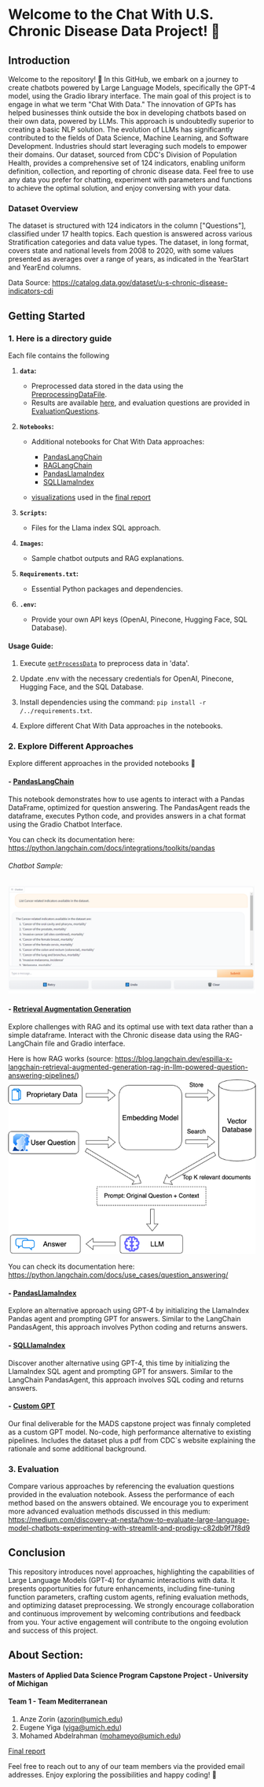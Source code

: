 # Welcome to the Chat With U.S. Chronic Disease Data Project! 🚀

## Introduction
Welcome to the repository! 🤖 In this GitHub, we embark on a journey to create chatbots powered by Large Language Models, specifically the GPT-4 model, using the Gradio library interface. The main goal of this project is to engage in what we term "Chat With Data." The innovation of GPTs has helped businesses think outside the box in developing chatbots based on their own data, powered by LLMs. This approach is undoubtedly superior to creating a basic NLP solution. The evolution of LLMs has significantly contributed to the fields of Data Science, Machine Learning, and Software Development. Industries should start leveraging such models to empower their domains. Our dataset, sourced from CDC's Division of Population Health, provides a comprehensive set of 124 indicators, enabling uniform definition, collection, and reporting of chronic disease data. Feel free to use any data you prefer for chatting, experiment with parameters and functions to achieve the optimal solution, and enjoy conversing with your data.

### Dataset Overview
The dataset is structured with 124 indicators in the column ["Questions"], classified under 17 health topics. Each question is answered across various Stratification categories and data value types. The dataset, in long format, covers state and national levels from 2008 to 2020, with some values presented as averages over a range of years, as indicated in the YearStart and YearEnd columns.

Data Source: https://catalog.data.gov/dataset/u-s-chronic-disease-indicators-cdi

## Getting Started

### 1. Here is a directory guide

Each file contains the following
1. **`data`:**
   - Preprocessed data stored in the data using the [PreprocessingDataFile](./Notebooks/getProcessData.ipynb).
   - Results are available [here](./Data/results.csv), and evaluation questions are provided in [EvaluationQuestions](./Notebooks/evaluation_questions.ipynb).

2. **`Notebooks`:**
   - Additional notebooks for Chat With Data approaches:
     - [PandasLangChain](./Notebooks/Langchain_PandasAgent.ipynb)
     - [RAGLangChain](./Notebooks/Langchain_RAG.ipynb)
     - [PandasLlamaIndex](./Notebooks/Llama_pandasQueryEngine.ipynb)
     - [SQLLlamaIndex](./Notebooks/Llama_SQLAutoVectorQueryEngine.ipynb)
    
   - [visualizations](./Notebooks/visuals.ipynb) used in the [final report](https://bit.ly/CDCR)

3. **`Scripts`:**
   - Files for the Llama index SQL approach.

4. **`Images`:**
   - Sample chatbot outputs and RAG explanations.

5. **`Requirements.txt`:**
   - Essential Python packages and dependencies.
  
6. **`.env`:**
    - Provide your own API keys (OpenAI, Pinecone, Hugging Face, SQL Database).

#### Usage Guide:

1. Execute [`getProcessData`](./Notebooks/getProcessData.ipynb) to preprocess data in 'data'.

2. Update .env with the necessary credentials for OpenAI, Pinecone, Hugging Face, and the SQL Database.

3. Install dependencies using the command: `pip install -r /../requirements.txt`.

4. Explore different Chat With Data approaches in the notebooks.

### 2. Explore Different Approaches
Explore different approaches in the provided notebooks 🧠

#### - [PandasLangChain](./Notebooks/Langchain_PandasAgent.ipynb)
This notebook demonstrates how to use agents to interact with a Pandas DataFrame, optimized for question answering. The PandasAgent reads the dataframe, executes Python code, and provides answers in a chat format using the Gradio Chatbot Interface.

You can check its documentation here: https://python.langchain.com/docs/integrations/toolkits/pandas

###### Chatbot Sample:

![Alt text](Images/Screenshot1.PNG)

#### - [Retrieval Augmentation Generation](./Notebooks/Langchain_RAG.ipynb)
Explore challenges with RAG and its optimal use with text data rather than a simple dataframe. Interact with the Chronic disease data using the RAG-LangChain file and Gradio interface.

Here is how RAG works (source: https://blog.langchain.dev/espilla-x-langchain-retrieval-augmented-generation-rag-in-llm-powered-question-answering-pipelines/)
![Alt text](Images/ExplainRAG.png)

You can check its documentation here: https://python.langchain.com/docs/use_cases/question_answering/

#### - [PandasLlamaIndex](./Notebooks/Llama_pandasQueryEngine.ipynb)
Explore an alternative approach using GPT-4 by initializing the LlamaIndex Pandas agent and prompting GPT for answers. Similar to the LangChain PandasAgent, this approach involves Python coding and returns answers.

#### - [SQLLlamaIndex](./Notebooks/Llama_SQLAutoVectorQueryEngine.ipynb)
Discover another alternative using GPT-4, this time by initializing the LlamaIndex SQL agent and prompting GPT for answers. Similar to the LangChain PandasAgent, this approach involves SQL coding and returns answers.

#### - [Custom GPT](https://chat.openai.com/g/g-3zHG320un-chronic-disease-indicators-expert)
Our final deliverable for the MADS capstone project was finnaly completed as a custom GPT model. No-code, high performance alternative to existing pipelines. Includes the dataset plus a pdf from CDC`s website explaining the rationale and some additional background.

### 3. Evaluation
Compare various approaches by referencing the evaluation questions provided in the evaluation notebook. Assess the performance of each method based on the answers obtained. We encourage you to experiment more advanced evaluation methods discussed in this medium: https://medium.com/discovery-at-nesta/how-to-evaluate-large-language-model-chatbots-experimenting-with-streamlit-and-prodigy-c82db9f7f8d9

## Conclusion
This repository introduces novel approaches, highlighting the capabilities of Large Language Models (GPT-4) for dynamic interactions with data. It presents opportunities for future enhancements, including fine-tuning function parameters, crafting custom agents, refining evaluation methods, and optimizing dataset preprocessing. We strongly encourage collaboration and continuous improvement by welcoming contributions and feedback from you. Your active engagement will contribute to the ongoing evolution and success of this project.

## About Section:
#### Masters of Applied Data Science Program Capstone Project - University of Michigan
#### Team 1 - Team Mediterranean
1. Anze Zorin (azorin@umich.edu)
2. Eugene Yiga (yiga@umich.edu)
3. Mohamed Abdelrahman (mohameyo@umich.edu)

[Final report](https://bit.ly/CDCR)
   
Feel free to reach out to any of our team members via the provided email addresses. Enjoy exploring the possibilities and happy coding! 🎉
